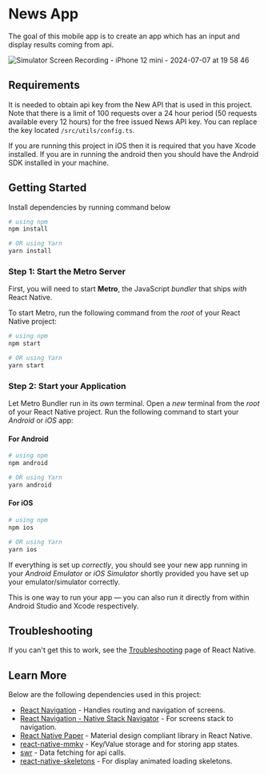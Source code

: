 # News App
The goal of this mobile app is to create an app which has an input and display results coming from api.

![Simulator Screen Recording - iPhone 12 mini - 2024-07-07 at 19 58 46](https://github.com/roxxydev/sitemate-challenge/assets/4046519/dfc6f357-6011-49d1-a802-99c3bd33c544)

## Requirements
It is needed to obtain api key from the New API that is used in this project. Note that there is a limit of 100 requests over a 24 hour period (50 requests available every 12 hours) for the free issued News API key. You can replace the key located `/src/utils/config.ts`.

If you are running this project in iOS then it is required that you have Xcode installed. If you are in running the android then you should have the Android SDK installed in your machine.


## Getting Started
Install dependencies by running command below
```bash
# using npm
npm install

# OR using Yarn
yarn install
```

### Step 1: Start the Metro Server

First, you will need to start **Metro**, the JavaScript _bundler_ that ships _with_ React Native.

To start Metro, run the following command from the _root_ of your React Native project:

```bash
# using npm
npm start

# OR using Yarn
yarn start
```

### Step 2: Start your Application

Let Metro Bundler run in its _own_ terminal. Open a _new_ terminal from the _root_ of your React Native project. Run the following command to start your _Android_ or _iOS_ app:

#### For Android

```bash
# using npm
npm android

# OR using Yarn
yarn android
```

#### For iOS

```bash
# using npm
npm ios

# OR using Yarn
yarn ios
```

If everything is set up _correctly_, you should see your new app running in your _Android Emulator_ or _iOS Simulator_ shortly provided you have set up your emulator/simulator correctly.

This is one way to run your app — you can also run it directly from within Android Studio and Xcode respectively.
## Troubleshooting

If you can't get this to work, see the [Troubleshooting](https://reactnative.dev/docs/troubleshooting) page of React Native.

## Learn More

Below are the following dependencies used in this project:

- [React Navigation](https://reactnavigation.org/docs/native-stack-navigator/) - Handles routing and navigation of screens.
- [React Navigation - Native Stack Navigator](https://reactnavigation.org/docs/native-stack-navigator/) - For screens stack to navigation.
- [React Native Paper](https://reactnativepaper.com/) - Material design compliant library in React Native.
- [react-native-mmkv](https://github.com/mrousavy/react-native-mmkv/) - Key/Value storage and for storing app states.
- [swr](https://swr.vercel.app/) - Data fetching for api calls.
- [react-native-skeletons](https://github.com/kyawthura-gg/react-native-skeletons) - For display animated loading skeletons.
